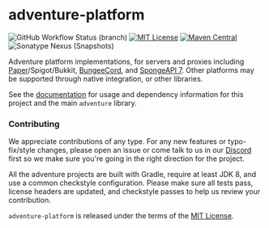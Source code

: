# adventure-platform

![GitHub Workflow Status (branch)](https://img.shields.io/github/actions/workflow/status/KyoriPowered/adventure-platform/build.yml?branch=master) [![MIT License](https://img.shields.io/badge/license-MIT-blue)](license.txt) [![Maven Central](https://img.shields.io/maven-central/v/net.kyori/adventure-platform-api?label=stable)](https://search.maven.org/search?q=g:net.kyori%20AND%20a:adventure*) ![Sonatype Nexus (Snapshots)](https://img.shields.io/nexus/s/net.kyori/adventure-platform-api?label=dev&server=https%3A%2F%2Foss.sonatype.org)

Adventure platform implementations, for servers and proxies including [Paper](https://papermc.io)/Spigot/Bukkit, [BungeeCord](https://www.spigotmc.org/go/bungeecord), and [SpongeAPI 7](https://spongepowered.org). Other platforms may be supported through native integration, or other libraries.

See the [documentation](https://docs.adventure.kyori.net/platform/) for usage and dependency information for this project and the main `adventure` library.

### Contributing

We appreciate contributions of any type. For any new features or typo-fix/style changes, please open an issue or come talk to us in our [Discord] first so we make sure you're going in the right direction for the project.

All the adventure projects are built with Gradle, require at least JDK 8, and use a common checkstyle configuration. Please make sure all tests pass, license headers are updated, and checkstyle passes to help us review your contribution.

`adventure-platform` is released under the terms of the [MIT License](license.txt).

[Discord]: https://discord.gg/MMfhJ8F
